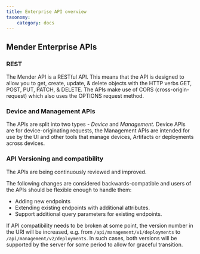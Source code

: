 ```yaml
---
title: Enterprise API overview
taxonomy:
    category: docs
---
```


## Mender Enterprise APIs

### REST

The Mender API is a RESTful API. This means that the API is designed to allow 
you to get, create, update, & delete objects with the HTTP verbs GET, POST, 
PUT, PATCH, & DELETE. The APIs make use of CORS (cross-origin-request) which 
also uses the OPTIONS request method.

### Device and Management APIs

The APIs are split into two types - *Device* and *Management*. Device APIs are for
device-originating requests, the Management APIs are intended
for use by the UI and other tools that manage devices, Artifacts or deployments
across devices.

### API Versioning and compatibility

The APIs are being continuously reviewed and improved.

The following changes are considered backwards-compatible and users of the APIs
should be flexible enough to handle them:

* Adding new endpoints
* Extending existing endpoints with additional attributes.
* Support additional query parameters for existing endpoints.

If API compatibility needs to be broken at some point, the version number in the URI
will be increased, e.g. from `/api/management/v1/deployments` to 
`/api/management/v2/deployments`. In such cases, both versions will
be supported by the server for some period to allow for graceful transition.
